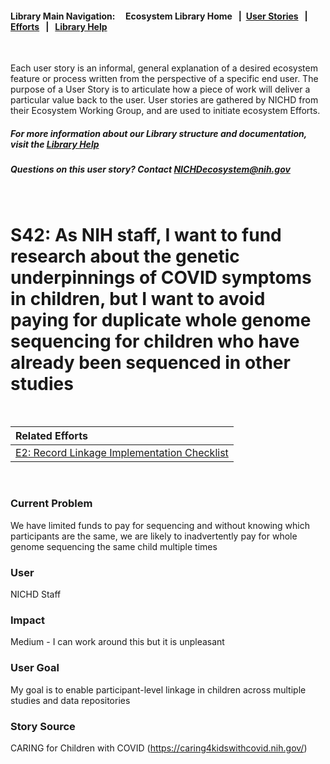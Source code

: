 #### Library Main Navigation: &nbsp; &nbsp;  <b> Ecosystem Library Home </b> &nbsp; | &nbsp;[User Stories](https://github.com/NIH-NICHD-Ecosystem/UserStories/blob/main/README.md) &nbsp; | &nbsp; [Efforts](https://github.com/NIH-NICHD-Ecosystem/Efforts/blob/main/README.md) &nbsp; | &nbsp; [Library Help](https://github.com/NIH-NICHD-Ecosystem/LibraryHelp/blob/main/README.md)

</br>

Each user story is an informal, general explanation of a desired ecosystem feature or process written from the perspective of a specific end user. The purpose of a User Story is to articulate how a piece of work will deliver a particular value back to the user. User stories are gathered by NICHD from their Ecosystem Working Group, and are used to initiate ecosystem Efforts. 

##### For more information about our Library structure and documentation, visit the [Library Help](https://github.com/NIH-NICHD-Ecosystem/LibraryHelp/blob/main/README.md) 
##### Questions on this user story? Contact [NICHDecosystem@nih.gov](mailto:NICHDecosystem@nih.gov?subject=Ecosystem_Library)
<br>

# S42: As NIH staff, I want to fund research about the genetic underpinnings of COVID symptoms in children, but I want to avoid paying for duplicate whole genome sequencing for children who have already been sequenced in other studies  

<br>

| Related Efforts | 
| :------------- | 
| [E2: Record Linkage Implementation Checklist](https://github.com/NIH-NICHD-Ecosystem/E2_Record-Linkage-Implementation-Checklist/blob/main/README.md) | 

<br>

### Current Problem
We have limited funds to pay for sequencing and without knowing which participants are the same, we are likely to inadvertently pay for whole genome sequencing the same child multiple times  
### User 
NICHD Staff
### Impact
Medium - I can work around this but it is unpleasant
### User Goal
My goal is to enable participant-level linkage in children across multiple studies and data repositories  
### Story Source
CARING for Children with COVID (https://caring4kidswithcovid.nih.gov/)


</br>
